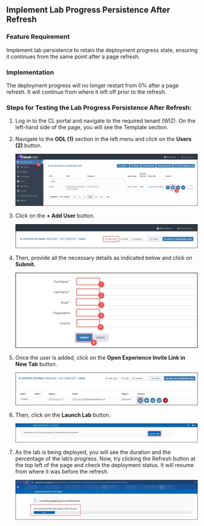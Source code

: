 ## Implement Lab Progress Persistence After Refresh 

### Feature Requirement
Implement lab persistence to retain the deployment progress state, ensuring it continues from the same point after a page refresh.

### Implementation
The deployment progress will no longer restart from 0% after a page refresh. It will continue from where it left off prior to the refresh.

### Steps for Testing the Lab Progress Persistence After Refresh: 

1. Log in to the CL portal and navigate to the required tenant (WIZ). On the left-hand side of the page, you will see the Template section.

2. Navigate to the **ODL (1)** section in the left menu and click on the **Users (2)** button.

   ![](/img/01.png)

3. Click on the **+ Add User** button.

   ![](/img/02.png)

4. Then, provide all the necessary details as indicated below and click on **Submit.**

   ![](/img/03.png)

5. Once the user is added, click on the **Open Experience Invite Link in New Tab** button.

   ![](/img/04.png)

6. Then, click on the **Launch Lab** button.

   ![](/img/05.png)

7. As the lab is being deployed, you will see the duration and the percentage of the lab’s progress. Now, try clicking the Refresh button at the top left of the page and check the deployment status. It will resume from where it was before the refresh. 

   ![](/img/06.png)

